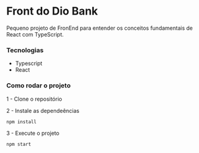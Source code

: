 # Front do Dio Bank
Pequeno projeto de FronEnd para entender os conceitos fundamentais de React com TypeScript.

### Tecnologias
- Typescript
- React

### Como rodar o projeto

1 - Clone o repositório

2 - Instale as dependeências
    
    npm install

3 - Execute o projeto

    npm start

